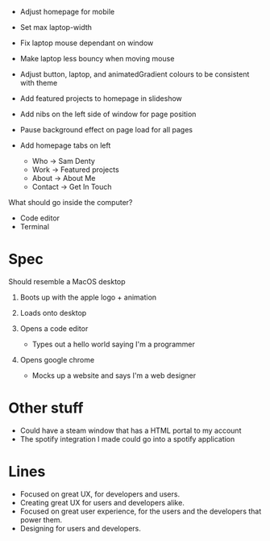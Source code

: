 - Adjust homepage for mobile
- Set max laptop-width
- Fix laptop mouse dependant on window
- Make laptop less bouncy when moving mouse
- Adjust button, laptop, and animatedGradient colours to be consistent with theme
- Add featured projects to homepage in slideshow
- Add nibs on the left side of window for page position
- Pause background effect on page load for all pages

- Add homepage tabs on left
  - Who -> Sam Denty
  - Work -> Featured projects
  - About -> About Me
  - Contact -> Get In Touch

What should go inside the computer?

- Code editor
- Terminal

# Spec

Should resemble a MacOS desktop

1. Boots up with the apple logo + animation
2. Loads onto desktop

3. Opens a code editor

   - Types out a hello world saying I'm a programmer

4. Opens google chrome
   - Mocks up a website and says I'm a web designer

# Other stuff

- Could have a steam window that has a HTML portal to my account
- The spotify integration I made could go into a spotify application

# Lines

- Focused on great UX, for developers and users.
- Creating great UX for users and developers alike.
- Focused on great user experience, for the users and the developers that power them.
- Designing for users and developers.
